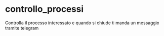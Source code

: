# controllo_processi
Controlla il processo interessato e quando si chiude ti manda un messaggio tramite telegram
